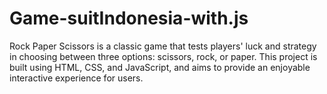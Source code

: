 # Game-suitIndonesia-with.js
Rock Paper Scissors is a classic game that tests players' luck and strategy in choosing between three options: scissors, rock, or paper. This project is built using HTML, CSS, and JavaScript, and aims to provide an enjoyable interactive experience for users.
